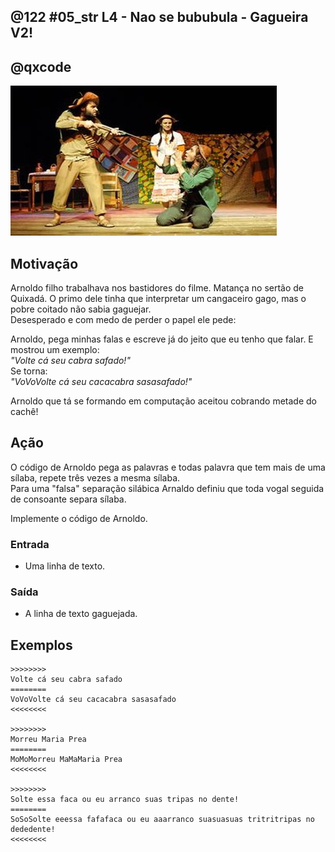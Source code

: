 ## @122 #05_str L4 - Nao se bububula - Gagueira V2!
## @qxcode

![](capa.jpg)

## Motivação

Arnoldo filho trabalhava nos bastidores do filme. Matança no sertão de Quixadá. O primo dele tinha que interpretar um cangaceiro gago, mas o pobre coitado não sabia gaguejar.  
Desesperado e com medo de perder o papel ele pede:

Arnoldo, pega minhas falas e escreve já do jeito que eu tenho que falar. E mostrou um exemplo:  
_"Volte cá seu cabra safado!"_  
Se torna:  
_"VoVoVolte cá seu cacacabra sasasafado!"_

Arnoldo que tá se formando em computação aceitou cobrando metade do cachê!

## Ação

O código de Arnoldo pega as palavras e todas palavra que tem mais de uma sílaba, repete três vezes a mesma sílaba.  
Para uma "falsa" separação silábica Arnaldo definiu que toda vogal seguida de consoante separa sílaba.

Implemente o código de Arnoldo.

### Entrada

- Uma linha de texto.

### Saída

- A linha de texto gaguejada.

## Exemplos

```
>>>>>>>>
Volte cá seu cabra safado
========
VoVoVolte cá seu cacacabra sasasafado
<<<<<<<<
  
>>>>>>>>
Morreu Maria Prea
========
MoMoMorreu MaMaMaria Prea
<<<<<<<<

>>>>>>>>
Solte essa faca ou eu arranco suas tripas no dente!
========
SoSoSolte eeessa fafafaca ou eu aaarranco suasuasuas tritritripas no dededente!
<<<<<<<<
```

#

<!---
>>>>>>>> 01
Solte essa faca ou eu arranco suas tripas no dente
========
SoSoSolte eeessa fafafaca ou eu aaarranco suasuasuas tritritripas no dededente
<<<<<<<<

>>>>>>>> 02
Nao se bula ou eu te mato
========
Nao se bububula ou eu te mamamato
<<<<<<<<
--->